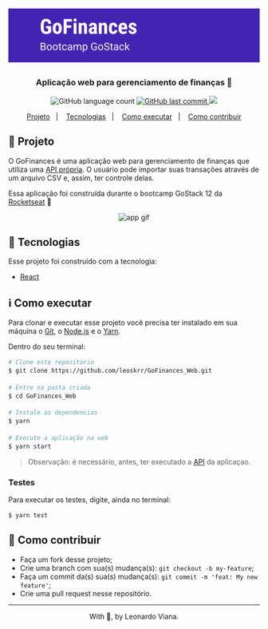 <h1 align="center">
    <img alt="GoFinances" title="#GoFinances" src=".github/cover.png" width="1000px"/>
</h1>

<h3 align="center">
	Aplicação web para gerenciamento de finanças 💸
</h3>
<p align="center">
  <img alt="GitHub language count" src="https://img.shields.io/badge/languages-3-green">

  <a href="https://github.com/leoskrr/GoMarketplace/commits/master">
    <img alt="GitHub last commit" src="https://img.shields.io/badge/last%20commit-july-yellowgreen">
  </a>

  <img src="https://img.shields.io/badge/tests-100%25-brightgreen"/>

<p align="center">
  <a href="#-projeto">Projeto</a>&nbsp;&nbsp;&nbsp;|&nbsp;&nbsp;&nbsp;
  <a href="#rocket-Tecnologias">Tecnologias</a>&nbsp;&nbsp;&nbsp;|&nbsp;&nbsp;&nbsp;
  <a href="#information_source-como-executar">Como executar</a>&nbsp;&nbsp;&nbsp;|&nbsp;&nbsp;&nbsp;
  <a href="#-como-contribuir">Como contribuir</a>
</p>

## 📱 Projeto

O GoFinances é uma aplicação web para gerenciamento de finanças que utiliza uma [API própria](https://github.com/leoskrr/GoFinances_API). O usuário pode importar suas transações através de um arquivo CSV e, assim, ter controle delas.
<p>
Essa aplicação foi construída durante o bootcamp GoStack 12 da <a href="https://rocketseat.com.br/">Rocketseat</a>
🚀
</p>

<p align="center">
    <img alt="app gif" src=".github/example.gif" width="250px" />
</p>


## :rocket: Tecnologias

Esse projeto foi construído com a tecnologia:

- [React](https://pt-br.reactjs.org/)

## :information_source: Como executar

Para clonar e executar esse projeto você precisa ter instalado em sua máquina o [Git](https://git-scm.com), o [Node.js][nodejs] e o [Yarn][yarn].

Dentro do seu terminal:

```bash
# Clone este repositório
$ git clone https://github.com/leoskrr/GoFinances_Web.git

# Entre na pasta criada
$ cd GoFinances_Web

# Instale as dependencias
$ yarn

# Execute a aplicação na web
$ yarn start
```
> Observação: é necessário, antes, ter executado a [API](https://github.com/leoskrr/GoFinances_API) da aplicaçao.

### Testes

Para executar os testes, digite, ainda no terminal:
```bash
$ yarn test
```

## 🤔 Como contribuir

- Faça um fork desse projeto;
- Crie uma branch com sua(s) mudança(s): `git checkout -b my-feature`;
- Faça um commit da(s) sua(s) mudança(s): `git commit -m 'feat: My new feature'`;
- Crie uma pull request nesse repositório.

---

<p align="center">With 💜, by Leonardo Viana.</p>

[nodejs]: https://nodejs.org/
[yarn]: https://yarnpkg.com/
[vc]: https://code.visualstudio.com/
[vceditconfig]: https://marketplace.visualstudio.com/items?itemName=EditorConfig.EditorConfig
[vceslint]: https://marketplace.visualstudio.com/items?itemName=dbaeumer.vscode-eslint
[prettier]: https://marketplace.visualstudio.com/items?itemName=esbenp.prettier-vscode
